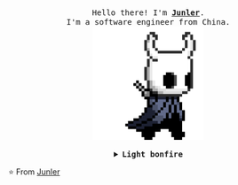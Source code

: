 <p align="center">
  <br>
  <samp>
    Hello there! I'm <b><a rel="nofollow noopener noreferrer" target="_blank" href="sunjun.app">Junler</a></b>.
    <br>I'm a software engineer from China.<br>

</samp>

  <img src="https://raw.githubusercontent.com/TanZng/TanZng/master/assets/hollor_knight3.gif" width="200"/>

</p>


<details align="center">

<summary> <b> <samp> Light bonfire </samp></b></summary>
<samp>
<p align="center">
  <h2> Welcome </h2>
</p> 


</samp>
</details>

⭐️ From [Junler](https://github.com/junler)
